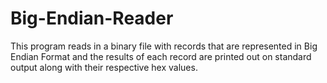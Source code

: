 # Big-Endian-Reader
This program reads in a binary file with records that are represented in Big Endian Format and the 
results of each record are printed out on standard output along with their respective hex values.
